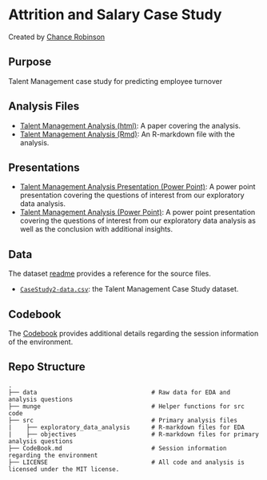 # Attrition and Salary Case Study

Created by [Chance Robinson](https://github.com/RobinsonCW)

## Purpose
Talent Management case study for predicting employee turnover


## Analysis Files

* [Talent Management Analysis (html)](http://htmlpreview.github.io/?https://github.com/RobinsonCW/BeerAnalysis/blob/master/src/objectives/Beer_Analysis.html): A paper covering the analysis. 
* [Talent Management Analysis (Rmd)](https://github.com/RobinsonCW/BeerAnalysis/blob/master/src/objectives/Beer_Analysis.Rmd): An R-markdown file with the analysis.


## Presentations

* [Talent Management Analysis Presentation (Power Point)](https://github.com/RobinsonCW/BeerAnalysis/blob/master/presentation/DS6306_Proj1_EDA_Presentation.pptx): A power point presentation covering the questions of interest from our exploratory data analysis.
* [Talent Management Analysis (Power Point)](https://github.com/RobinsonCW/BeerAnalysis/blob/master/presentation/DS6306_Proj1_Final_Presentation.pptx): A power point presentation covering the questions of interest from our exploratory data analysis as well as the conclusion with additional insights.


## Data

The dataset [readme](https://github.com/RobinsonCW/BeerAnalysis/blob/master/data/README.md) provides a reference for the source files.

* [`CaseStudy2-data.csv`](https://github.com/RobinsonCW/CaseStudy2DDS/tree/master/data/CaseStudy2-data.csv): the Talent Management Case Study dataset.

## Codebook

The [Codebook](https://github.com/RobinsonCW/BeerAnalysis/blob/master/CodeBook.md) provides additional details regarding the session information of the environment.




## Repo Structure
    .
    ├── data                                # Raw data for EDA and analysis questions
    ├── munge                               # Helper functions for src code
    ├── src                                 # Primary analysis files
    |    ├── exploratory_data_analysis      # R-markdown files for EDA
    |    ├── objectives                     # R-markdown files for primary analysis questions
    ├── CodeBook.md                         # Session information regarding the environment
    ├── LICENSE                             # All code and analysis is licensed under the MIT license.
